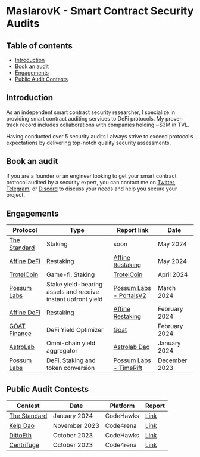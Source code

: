 # MaslarovK - Smart Contract Security Audits

## Table of contents

 - [Introduction](#introduction)
 - [Book an audit](#book-an-audit)
 - [Engagements](#engagements)
 - [Public Audit Contests](#public-audit-contests)

## Introduction

As an independent smart contract security researcher, I specialize in providing smart contract auditing services to DeFi protocols. My proven track record includes collaborations with companies holding ~$3M in TVL.

Having conducted over 5 security audits I always strive to exceed protocol’s expectations by delivering top-notch quality security assessments.

## Book an audit

If you are a founder or an engineer looking to get your smart contract protocol audited by a security expert, you can contact me on [Twitter](https://twitter.com/maslarovk), [Telegram](https://t.me/maslarovk), or [Discord](https://discordapp.com/users/933017353476800532) to discuss your needs and help you secure your project.

## Engagements

| Protocol                                    | Type                                                                            | Report link                                                                                            | Date      |
| ------------------------------------------- | ------------------------------------------------------------------------------- | ------------------------------------------------------------------------------------------------------ | --------- |
| [The Standard](https://www.thestandard.io/)           | Staking                                                       |  soon  | May 2024 |
| [Affine DeFi](https://affinedefi.com/)           | Restaking                                                       |  [Affine Restaking](https://github.com/kristiyanmaslarov/Audits/blob/main/PrivateAudits/affine-restaking-2024-04-07.pdf)  | May 2024 |
| [TrotelCoin](https://www.trotelcoin.com/)           | Game-fi, Staking                                                       |  [TrotelCoin](https://github.com/kristiyanmaslarov/Audits/blob/main/PrivateAudits/TrotelCoin-security-review.pdf)  | April 2024 |
| [Possum Labs](https://www.possumlabs.io/)           | Stake yield-bearing assets and receive instant upfront yield                                                       |  [Possum Labs - PortalsV2](https://github.com/kristiyanmaslarov/Audits/blob/main/PrivateAudits/PossumLabs-security-review-portalsV2.pdf)  | March 2024 |
| [Affine DeFi](https://affinedefi.com/)           | Restaking                                                       |  [Affine Restaking](https://github.com/kristiyanmaslarov/Audits/blob/main/PrivateAudits/affine-restaking-2024-02-29.pdf)  | February 2024 |
| [GOAT Finance](https://www.goat.fi/#/)           | DeFi Yield Optimizer                                                       |  [Goat](https://github.com/kristiyanmaslarov/Audits/blob/main/PrivateAudits/Goat-security-review.pdf)  | February 2024 |
| [AstroLab](https://astrolab.fi/)           | Omni-chain yield aggregator                                                        |  [Astrolab Dao](https://github.com/kristiyanmaslarov/Audits/blob/main/PrivateAudits/AstroLabDao-security-review.pdf)  | January 2024 |
| [Possum Labs](https://www.possumlabs.io/)           | DeFi, Staking and token conversion                                                        |  [Possum Labs - TimeRift](https://github.com/kristiyanmaslarov/Audits/blob/main/PrivateAudits/PossumLabs-security-review.pdf)  | December 2023 |

## Public Audit Contests

| Contest                                                                                                       | Date             | Platform  | Report                                                             |
| ------------------------------------------------------------------------------------------------------------- | ---------------- | --------- | ------------------------------------------------------------------------------------------------------------------------------ |
| [The Standard](https://www.codehawks.com/contests/clql6lvyu0001mnje1xpqcuvl)              | January 2024    | CodeHawks | [Link](https://github.com/kristiyanmaslarov/Audits/blob/main/Contests/TheStandard.md)                                                                                                                           |
| [Kelp Dao](https://code4rena.com/audits/2023-11-kelp-dao-rseth#top)                                           | November 2023    | Code4rena | [Link](https://github.com/kristiyanmaslarov/Audits/blob/main/Contests/KelpDao.md)                        |
| [DittoEth](https://www.codehawks.com/contests/clm871gl00001mp081mzjdlwc)                                           | October 2023     | CodeHawks| [Link](https://github.com/kristiyanmaslarov/Audits/blob/main/Contests/DittoEth.md)                        | |                                                                                                                                |
| [Centrifuge](https://code4rena.com/audits/2023-09-centrifuge#top)                         | October 2023     | Code4rena | [Link](https://github.com/kristiyanmaslarov/Audits/blob/main/Contests/Centrifuge.md)            |
